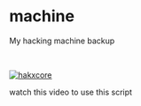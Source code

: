 # machine
My hacking machine backup

</br>

[![hakxcore](https://img.youtube.com/vi/I1H_aVs-jWo/0.jpg)](https://www.youtube.com/watch?v=I1H_aVs-jWo)


watch this video to use this script
